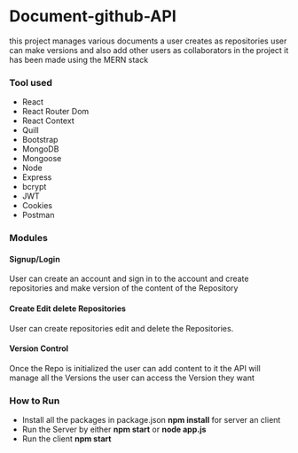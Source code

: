 # Document-github-API
this project manages various documents a user creates as repositories user can make versions and also add other users as collaborators in the project it has been made using the MERN stack 

### Tool used

- React
- React Router Dom 
- React Context
- Quill
- Bootstrap
- MongoDB
- Mongoose 
- Node
- Express 
- bcrypt
- JWT 
- Cookies 
- Postman

### Modules

#### Signup/Login 
User can create an account and sign in to the account and create 
repositories and make version of the content of the Repository 

#### Create Edit delete Repositories 
User can create repositories edit and delete the Repositories. 

#### Version Control 
Once the Repo is initialized the user can add content to it the API 
will manage all the Versions the user can access the Version they want

### How to Run
- Install all the packages in package.json **npm install** for server an client 
- Run the Server by either **npm start** or **node app.js**
- Run the client **npm start**
